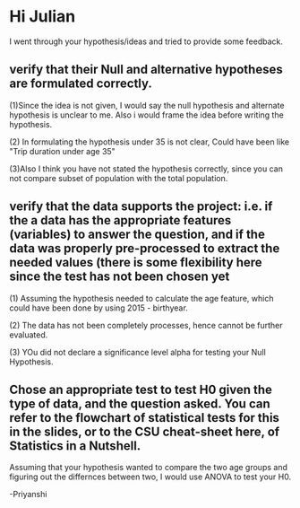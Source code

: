 # Hi Julian
 I went through your hypothesis/ideas and tried to provide some feedback. 
 
## verify that their Null and alternative hypotheses are formulated correctly.
 
(1)Since the idea is not given, I would say the null hypothesis and alternate hypothesis is unclear to me. Also i would frame the idea before writing the hypothesis.

(2) In formulating the hypothesis under 35 is not clear, Could have been like "Trip duration under age 35"

(3)Also I think you have not stated the hypothesis correctly, since you can not compare subset of population with the total population.


## verify that the data supports the project: i.e. if the a data has the appropriate features (variables) to answer the question, and if the data was properly pre-processed to extract the needed values (there is some flexibility here since the test has not been chosen yet

(1) Assuming the hypothesis needed to calculate the age feature, which could have been done by using 2015 - birthyear. 

(2) The data has not been  completely processes, hence cannot be further evaluated.

(3) YOu did not declare a significance level alpha for testing your Null Hypothesis.

## Chose an appropriate test to test H0 given the type of data, and the question asked. You can refer to the flowchart of statistical tests for this in the slides, or to the CSU cheat-sheet here, of Statistics in a Nutshell.

Assuming that your hypothesis wanted to compare the two age groups and figuring out the differnces between two, I would use ANOVA to test your H0.


-Priyanshi